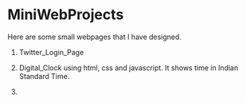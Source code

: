 # MiniWebProjects
Here are some small webpages that I have designed.

1. Twitter_Login_Page

2. Digital_Clock using html, css and javascript.
	It shows time in Indian Standard Time.
	
	
3.  
